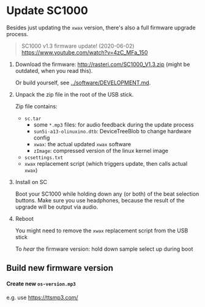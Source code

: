 # Update SC1000

Besides just updating the `xwax` version, there's also a full firmware upgrade process.

> SC1000 v1.3 firmware update! (2020-06-02)
> https://www.youtube.com/watch?v=4zC_MFa_150


1. Download the firmware: http://rasteri.com/SC1000_V1.3.zip (might be outdated, when you read this).

   Or build yourself, see [../software/DEVELOPMENT.md](./../software/DEVELOPMENT.md).

2. Unpack the zip file in the root of the USB stick.

   Zip file contains:
   * `sc.tar`
     - some `*.mp3` files: for audio feedback during the update process
     - `sun5i-a13-olinuxino.dtb`: DeviceTreeBlob to change hardware config
     - `xwax`: the actual updated `xwax` software
     - `zImage`: compressed version of the linux kernel image
   * `scsettings.txt`
   * `xwax` replacement script (which triggers update, then calls actual `xwax`)

3. Install on SC

   Boot your SC1000 while holding down any (or both) of the beat selection buttons. Make sure you use headphones, because the result of the upgrade will be output via audio.

5. Reboot

   You might need to remove the `xwax` replacement script from the USB stick

   To _hear_ the firmware version: hold down sample select up during boot


## Build new firmware version

#### Create new `os-version.mp3`

e.g. use https://ttsmp3.com/
